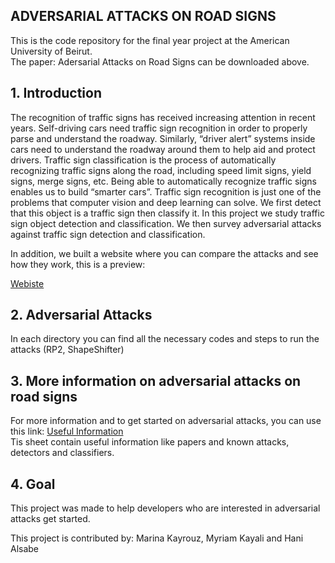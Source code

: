 ## ADVERSARIAL ATTACKS ON ROAD SIGNS

This is the code repository for the final year project at the American University of Beirut. 
<br /> The paper: Adersarial Attacks on Road Signs can be downloaded above. 

## 1. Introduction

The recognition of traffic signs has received increasing attention in recent years. 
Self-driving cars need traffic sign recognition in order to properly parse and 
understand the roadway. Similarly, “driver alert” systems inside cars need to
understand the roadway around them to help aid and protect drivers. Traffic sign 
classification is the process of automatically recognizing traffic signs along the road, 
including speed limit signs, yield signs, merge signs, etc. Being able to automatically
recognize traffic signs enables us to build “smarter cars”. Traffic sign recognition is
just one of the problems that computer vision and deep learning can solve. We first detect
that this object is a traffic sign then classify it. In this project we study traffic sign 
object detection and classification. We then survey adversarial attacks against traffic sign
detection and classification.

In addition, we built a website where you can compare the attacks and see how they work, this is a preview:

[Webiste](https://user-images.githubusercontent.com/47104623/109508579-a9651300-7aa8-11eb-8975-1284b578e72c.mp4)



## 2. Adversarial Attacks


In each directory you can find all the necessary codes and steps to run the attacks (RP2, ShapeShifter)

## 3. More information on adversarial attacks on road signs
For more information and to get started on adversarial attacks, you can use this link:
[Useful Information](https://docs.google.com/spreadsheets/d/1dlbKTy83MP1wciNXEAtIBJG-uuKe14dGcKIj6TzTNgw/edit?usp=sharing)   
Tis sheet contain useful information like papers and known attacks, detectors and classifiers. 

## 4. Goal
This project was made to help developers who are interested in adversarial attacks get started.

This project is contributed by:
Marina Kayrouz, Myriam Kayali and Hani Alsabe
